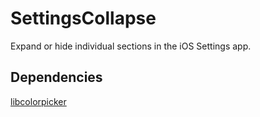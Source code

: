 # SettingsCollapse

Expand or hide individual sections in the iOS Settings app.

## Dependencies

[libcolorpicker](https://github.com/atomikpanda/libcolorpicker)